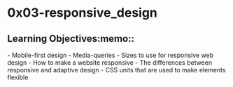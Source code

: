 <h1>0x03-responsive_design</h1>
<h2>Learning Objectives:memo::</h2>
- Mobile-first design
- Media-queries
- Sizes to use for responsive web design
- How to make a website responsive
- The differences between responsive and adaptive design
- CSS units that are used to make elements flexible
